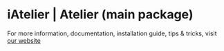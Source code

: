 # iAtelier | Atelier (main package)

For more information, documentation, installation guide, tips & tricks, visit [our website](http://atelier.piratesatelier.xyz/)
